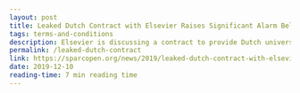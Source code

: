 ```yaml
---
layout: post
title: Leaked Dutch Contract with Elsevier Raises Significant Alarm Bells
tags: terms-and-conditions
description: Elsevier is discussing a contract to provide Dutch universities with access to its journals at no extra cost. Institutions and consortia should pause to consider and robustly debate all the ramifications of these decisions, before pursuing what may prove apparent and short-lived benefits.
permalink: /leaked-dutch-contract
link: https://sparcopen.org/news/2019/leaked-dutch-contract-with-elsevier-raises-significant-alarm-bells/
date: 2019-12-10
reading-time: 7 min reading time
---
```


